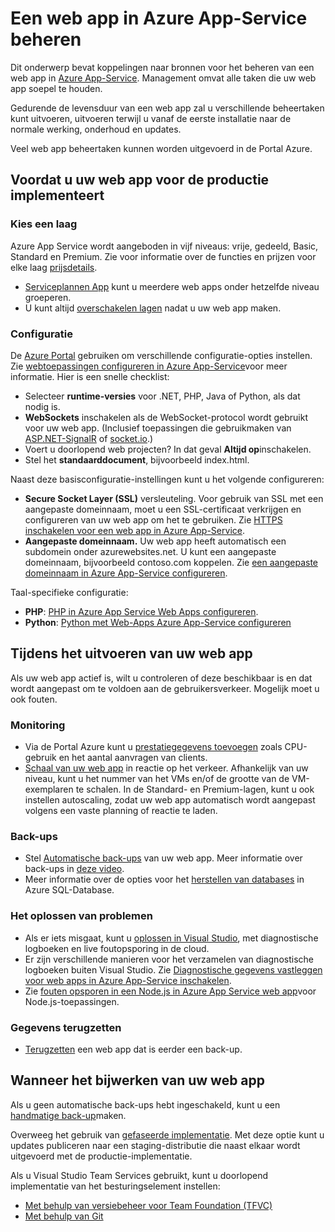 <properties 
    pageTitle="Een web app in Azure App-Service beheren" 
    description="Koppelingen naar bronnen voor het beheren van een web app in Azure App-Service." 
    services="app-service\web" 
    documentationCenter="" 
    authors="erikre" 
    manager="wpickett" 
    editor=""/>

<tags 
    ms.service="app-service-web" 
    ms.workload="web" 
    ms.tgt_pltfrm="na" 
    ms.devlang="na" 
    ms.topic="article" 
    ms.date="08/24/2016" 
    ms.author="rachelap"/>

# <a name="manage-a-web-app-in-azure-app-service"></a>Een web app in Azure App-Service beheren

Dit onderwerp bevat koppelingen naar bronnen voor het beheren van een web app in [Azure App-Service](http://go.microsoft.com/fwlink/?LinkId=529714). Management omvat alle taken die uw web app soepel te houden. 

Gedurende de levensduur van een web app zal u verschillende beheertaken kunt uitvoeren, uitvoeren terwijl u vanaf de eerste installatie naar de normale werking, onderhoud en updates.

Veel web app beheertaken kunnen worden uitgevoerd in de Portal Azure.

## <a name="before-you-deploy-your-web-app-to-production"></a>Voordat u uw web app voor de productie implementeert

### <a name="choose-a-tier"></a>Kies een laag

Azure App Service wordt aangeboden in vijf niveaus: vrije, gedeeld, Basic, Standard en Premium. Zie voor informatie over de functies en prijzen voor elke laag [prijsdetails](/pricing/details/app-service/). 

- [Serviceplannen App](../app-service/azure-web-sites-web-hosting-plans-in-depth-overview.md) kunt u meerdere web apps onder hetzelfde niveau groeperen.
- U kunt altijd [overschakelen lagen](web-sites-scale.md) nadat u uw web app maken.

### <a name="configuration"></a>Configuratie

De [Azure Portal](https://portal.azure.com/) gebruiken om verschillende configuratie-opties instellen. Zie [webtoepassingen configureren in Azure App-Service](web-sites-configure.md)voor meer informatie. Hier is een snelle checklist:

- Selecteer **runtime-versies** voor .NET, PHP, Java of Python, als dat nodig is.
- **WebSockets** inschakelen als de WebSocket-protocol wordt gebruikt voor uw web app. (Inclusief toepassingen die gebruikmaken van [ASP.NET-SignalR](http://www.asp.net/signalr) of [socket.io](web-sites-nodejs-chat-app-socketio.md).)
- Voert u doorlopend web projecten? In dat geval **Altijd op**inschakelen.
- Stel het **standaarddocument**, bijvoorbeeld index.html.

Naast deze basisconfiguratie-instellingen kunt u het volgende configureren:

- **Secure Socket Layer (SSL)** versleuteling. Voor gebruik van SSL met een aangepaste domeinnaam, moet u een SSL-certificaat verkrijgen en configureren van uw web app om het te gebruiken. Zie [HTTPS inschakelen voor een web app in Azure App-Service](web-sites-configure-ssl-certificate.md).
- **Aangepaste domeinnaam.** Uw web app heeft automatisch een subdomein onder azurewebsites.net. U kunt een aangepaste domeinnaam, bijvoorbeeld contoso.com koppelen. Zie [een aangepaste domeinnaam in Azure App-Service configureren](web-sites-custom-domain-name.md).

Taal-specifieke configuratie:

- **PHP**: [PHP in Azure App Service Web Apps configureren](web-sites-php-configure.md).
- **Python**: [Python met Web-Apps Azure App-Service configureren](web-sites-python-configure.md)


## <a name="while-your-web-app-is-running"></a>Tijdens het uitvoeren van uw web app

Als uw web app actief is, wilt u controleren of deze beschikbaar is en dat wordt aangepast om te voldoen aan de gebruikersverkeer. Mogelijk moet u ook fouten.

### <a name="monitoring"></a>Monitoring

- Via de Portal Azure kunt u [prestatiegegevens toevoegen](web-sites-monitor.md) zoals CPU-gebruik en het aantal aanvragen van clients.
- [Schaal van uw web app](web-sites-scale.md) in reactie op het verkeer. Afhankelijk van uw niveau, kunt u het nummer van het VMs en/of de grootte van de VM-exemplaren te schalen. In de Standard- en Premium-lagen, kunt u ook instellen autoscaling, zodat uw web app automatisch wordt aangepast volgens een vaste planning of reactie te laden.  
 
### <a name="backups"></a>Back-ups

- Stel [Automatische back-ups](web-sites-backup.md) van uw web app. Meer informatie over back-ups in [deze video](https://azure.microsoft.com/documentation/videos/azure-websites-automatic-and-easy-backup/).
- Meer informatie over de opties voor het [herstellen van databases](../sql-database/sql-database-business-continuity.md) in Azure SQL-Database.

### <a name="troubleshooting"></a>Het oplossen van problemen

- Als er iets misgaat, kunt u [oplossen in Visual Studio](web-sites-dotnet-troubleshoot-visual-studio.md#remotedebug), met diagnostische logboeken en live foutopsporing in de cloud. 
- Er zijn verschillende manieren voor het verzamelen van diagnostische logboeken buiten Visual Studio. Zie [Diagnostische gegevens vastleggen voor web apps in Azure App-Service inschakelen](web-sites-enable-diagnostic-log.md).
- Zie [fouten opsporen in een Node.js in Azure App Service web app](web-sites-nodejs-debug.md)voor Node.js-toepassingen.

### <a name="restoring-data"></a>Gegevens terugzetten

- [Terugzetten](web-sites-restore.md) een web app dat is eerder een back-up.


## <a name="when-you-update-your-web-app"></a>Wanneer het bijwerken van uw web app

Als u geen automatische back-ups hebt ingeschakeld, kunt u een [handmatige back-up](web-sites-backup.md)maken.

Overweeg het gebruik van [gefaseerde implementatie](web-sites-staged-publishing.md). Met deze optie kunt u updates publiceren naar een staging-distributie die naast elkaar wordt uitgevoerd met de productie-implementatie. 

Als u Visual Studio Team Services gebruikt, kunt u doorlopend implementatie van het besturingselement instellen:

- [Met behulp van versiebeheer voor Team Foundation (TFVC)](../cloud-services/cloud-services-continuous-delivery-use-vso.md) 
- [Met behulp van Git](../cloud-services/cloud-services-continuous-delivery-use-vso-git.md)
 
<!-- Anchors. -->

[Before you deploy your site to production]: #before-you-deploy-your-site-to-production
[While your website is running]: #while-your-website-is-running
[When you update your website]: #when-you-update-your-website

  
